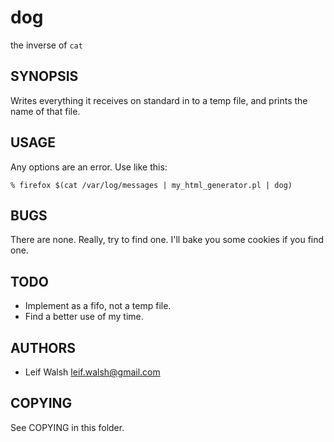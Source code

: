 dog
===

the inverse of `cat`

SYNOPSIS
--------

Writes everything it receives on standard in to a temp file, and prints the name
of that file.

USAGE
-----

Any options are an error.  Use like this:

    % firefox $(cat /var/log/messages | my_html_generator.pl | dog)

BUGS
----

There are none.  Really, try to find one.  I'll bake you some cookies if you
find one.

TODO
----

* Implement as a fifo, not a temp file.
* Find a better use of my time.

AUTHORS
-------

* Leif Walsh <leif.walsh@gmail.com>

COPYING
-------

See COPYING in this folder.
